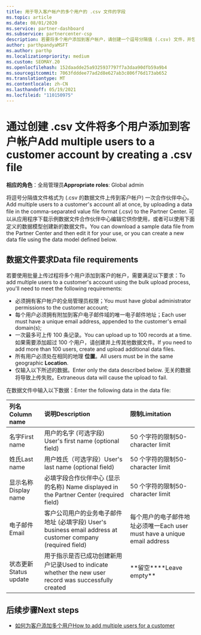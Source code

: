 ```yaml
---
title: 用于导入客户帐户的多个用户的 .csv 文件的字段
ms.topic: article
ms.date: 08/01/2020
ms.service: partner-dashboard
ms.subservice: partnercenter-csp
description: 若要将多个用户添加到客户帐户，请创建一个逗号分隔值 (.csv) 文件，并包含相应的字段。
author: parthpandyaMSFT
ms.author: parthp
ms.localizationpriority: medium
ms.custom: SEOMAY.20
ms.openlocfilehash: 152daadde25a9325937797f7a3daa90dfb59a9b4
ms.sourcegitcommit: 7063fdddee77ad2d8e627ab3c806f76d173ab652
ms.translationtype: MT
ms.contentlocale: zh-CN
ms.lasthandoff: 05/19/2021
ms.locfileid: "110150975"
---
```

# <a name="add-multiple-users-to-a-customer-account-by-creating-a-csv-file"></a><span data-ttu-id="08733-103">通过创建 .csv 文件将多个用户添加到客户帐户</span><span class="sxs-lookup"><span data-stu-id="08733-103">Add multiple users to a customer account by creating a .csv file</span></span>

<span data-ttu-id="08733-104">**相应的角色**：全局管理员</span><span class="sxs-lookup"><span data-stu-id="08733-104">**Appropriate roles**: Global admin</span></span>

<span data-ttu-id="08733-105">将逗号分隔值文件格式为 (.csv 的数据文件上传到客户帐户) 一次合作伙伴中心。</span><span class="sxs-lookup"><span data-stu-id="08733-105">Add multiple users to a customer's account all at once, by uploading a data file in the comma-separated value file format (.csv) to the Partner Center.</span></span> <span data-ttu-id="08733-106">可以从应用程序下载示例数据文件合作伙伴中心编辑它供你使用，或者可以使用下面定义的数据模型创建新的数据文件。</span><span class="sxs-lookup"><span data-stu-id="08733-106">You can download a sample data file from the Partner Center and then edit it for your use, or you can create a new data file using the data model defined below.</span></span>

## <a name="data-file-requirements"></a><a href="" id="creatingtheimportcsvfile"></a><span data-ttu-id="08733-107">数据文件要求</span><span class="sxs-lookup"><span data-stu-id="08733-107">Data file requirements</span></span>

<span data-ttu-id="08733-108">若要使用批量上传过程将多个用户添加到客户的帐户，需要满足以下要求：</span><span class="sxs-lookup"><span data-stu-id="08733-108">To add multiple users to a customer's account using the bulk upload process, you'll need to meet the following requirements:</span></span>

- <span data-ttu-id="08733-109">必须拥有客户帐户的全局管理员权限；</span><span class="sxs-lookup"><span data-stu-id="08733-109">You must have global administrator permissions to the customer account;</span></span>
- <span data-ttu-id="08733-110">每个用户必须拥有附加到客户电子邮件域的唯一电子邮件地址；</span><span class="sxs-lookup"><span data-stu-id="08733-110">Each user must have a unique email address, appended to the customer's email domain(s);</span></span>
- <span data-ttu-id="08733-111">一次最多可上传 100 条记录。</span><span class="sxs-lookup"><span data-stu-id="08733-111">You can upload up to 100 records at a time.</span></span> <span data-ttu-id="08733-112">如果需要添加超过 100 个用户，请创建并上传其他数据文件。</span><span class="sxs-lookup"><span data-stu-id="08733-112">If you need to add more than 100 users, create and upload additional data files.</span></span>
- <span data-ttu-id="08733-113">所有用户必须处在相同的地理 **位置**。</span><span class="sxs-lookup"><span data-stu-id="08733-113">All users must be in the same geographic **Location**.</span></span>
- <span data-ttu-id="08733-114">仅输入以下所述的数据。</span><span class="sxs-lookup"><span data-stu-id="08733-114">Enter only the data described below.</span></span> <span data-ttu-id="08733-115">无关的数据将导致上传失败。</span><span class="sxs-lookup"><span data-stu-id="08733-115">Extraneous data will cause the upload to fail.</span></span>

<span data-ttu-id="08733-116">在数据文件中输入以下数据：</span><span class="sxs-lookup"><span data-stu-id="08733-116">Enter the following data in the data file:</span></span>

| <span data-ttu-id="08733-117">**列名**</span><span class="sxs-lookup"><span data-stu-id="08733-117">**Column name**</span></span> | <span data-ttu-id="08733-118">**说明**</span><span class="sxs-lookup"><span data-stu-id="08733-118">**Description**</span></span>  | <span data-ttu-id="08733-119">**限制**</span><span class="sxs-lookup"><span data-stu-id="08733-119">**Limitation**</span></span>  |
|:-------- |:------  |:----- |
| <span data-ttu-id="08733-120">名字</span><span class="sxs-lookup"><span data-stu-id="08733-120">First name</span></span>  | <span data-ttu-id="08733-121">用户的名字 (可选字段) </span><span class="sxs-lookup"><span data-stu-id="08733-121">User's first name (optional field)</span></span>  | <span data-ttu-id="08733-122">50 个字符的限制</span><span class="sxs-lookup"><span data-stu-id="08733-122">50-character limit</span></span>  |
| <span data-ttu-id="08733-123">姓氏</span><span class="sxs-lookup"><span data-stu-id="08733-123">Last name</span></span>  | <span data-ttu-id="08733-124">用户姓氏（可选字段）</span><span class="sxs-lookup"><span data-stu-id="08733-124">User's last name (optional field)</span></span>  | <span data-ttu-id="08733-125">50 个字符的限制</span><span class="sxs-lookup"><span data-stu-id="08733-125">50-character limit</span></span>  |
| <span data-ttu-id="08733-126">显示名称</span><span class="sxs-lookup"><span data-stu-id="08733-126">Display name</span></span>    | <span data-ttu-id="08733-127">必填字段合作伙伴中心 (显示的名称) </span><span class="sxs-lookup"><span data-stu-id="08733-127">Name displayed in the Partner Center (required field)</span></span>                            | <span data-ttu-id="08733-128">50 个字符的限制</span><span class="sxs-lookup"><span data-stu-id="08733-128">50-character limit</span></span>                         |
| <span data-ttu-id="08733-129">电子邮件</span><span class="sxs-lookup"><span data-stu-id="08733-129">Email</span></span>   | <span data-ttu-id="08733-130">客户公司用户的业务电子邮件地址 (必填字段) </span><span class="sxs-lookup"><span data-stu-id="08733-130">User's business email address at customer company (required field)</span></span>           | <span data-ttu-id="08733-131">每个用户的电子邮件地址必须唯一</span><span class="sxs-lookup"><span data-stu-id="08733-131">Each user must have a unique email address</span></span> |
| <span data-ttu-id="08733-132">状态更新</span><span class="sxs-lookup"><span data-stu-id="08733-132">Status update</span></span>   | <span data-ttu-id="08733-133">用于指示是否已成功创建新用户记录</span><span class="sxs-lookup"><span data-stu-id="08733-133">Used to indicate whether the new user record was successfully created</span></span> | <span data-ttu-id="08733-134">\*\*留空\*\*</span><span class="sxs-lookup"><span data-stu-id="08733-134">\*\*Leave empty\*\*</span></span>                        |

## <a name="next-steps"></a><span data-ttu-id="08733-135">后续步骤</span><span class="sxs-lookup"><span data-stu-id="08733-135">Next steps</span></span>

- [<span data-ttu-id="08733-136">如何为客户添加多个用户</span><span class="sxs-lookup"><span data-stu-id="08733-136">How to add multiple users for a customer</span></span>](adding-multiple-users-to-a-customer-account.md)